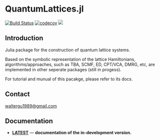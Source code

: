 # QuantumLattices.jl

[![Build Status](https://api.travis-ci.org/Quantum-Many-Body/QuantumLattices.jl.svg?branch=master)](https://travis-ci.org/Quantum-Many-Body/QuantumLattices.jl)
[![codecov](https://codecov.io/gh/Quantum-Many-Body/QuantumLattices.jl/branch/master/graph/badge.svg)](https://codecov.io/gh/Quantum-Many-Body/QuantumLattices.jl)
[![][docs-latest-img]][docs-latest-url]

## Introduction
Julia package for the construction of quantum lattice systems.

Based on the symbolic representation of the lattice Hamiltonians, algorithms/approaches, such as TBA, SCMF, ED, CPT/VCA, DMRG, etc, are implemented in other seperate packages (still in progess).

For tutorial and munual of this pacakge, please refer to its docs.

## Contact
waltergu1989@gmail.com

## Documentation
- [**LATEST**][docs-latest-url] &mdash; **documentation of the in-development version.**

[docs-latest-img]: https://img.shields.io/badge/docs-latest-blue.svg
[docs-latest-url]: https://quantum-many-body.github.io/QuantumLattices.jl/latest/
